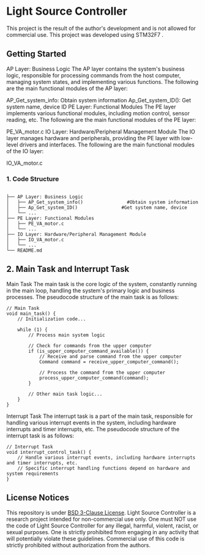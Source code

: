 # Light Source Controller
This project is the result of the author's development and is not allowed for commercial use.
This project was developed using STM32F7 .
## Getting Started
AP Layer: Business Logic
The AP layer contains the system's business logic, responsible for processing commands from the host computer, managing system states, and implementing various functions. The following are the main functional modules of the AP layer:

AP_Get_system_info: Obtain system information
Ap_Get_system_ID(): Get system name, device ID
PE Layer: Functional Modules
The PE layer implements various functional modules, including motion control, sensor reading, etc. The following are the main functional modules of the PE layer:

PE_VA_motor.c
IO Layer: Hardware/Peripheral Management Module
The IO layer manages hardware and peripherals, providing the PE layer with low-level drivers and interfaces. The following are the main functional modules of the IO layer:

IO_VA_motor.c

<span id='Code Structure'/>

### 1. Code Structure 

```

├── AP Layer: Business Logic
│   ├── AP_Get_system_info()                #Obtain system information  
│   ├── Ap_Get_system_ID()                #Get system name, device
│   └── ...
├── PE Layer: Functional Modules
│   ├── PE_VA_motor.c
│   └── ...
├── IO Layer: Hardware/Peripheral Management Module
│   ├── IO_VA_motor.c
│   └── ...
└── README.md
```

## 2. Main Task and Interrupt Task
Main Task
The main task is the core logic of the system, constantly running in the main loop, handling the system's primary logic and business processes. The pseudocode structure of the main task is as follows:
```
// Main Task
void main_task() {
    // Initialization code...

    while (1) {
        // Process main system logic

        // Check for commands from the upper computer
        if (is_upper_computer_command_available()) {
            // Receive and parse command from the upper computer
            Command command = receive_upper_computer_command();

            // Process the command from the upper computer
            process_upper_computer_command(command);
        }

        // Other main task logic...
    }
}

```
Interrupt Task
The interrupt task is a part of the main task, responsible for handling various interrupt events in the system, including hardware interrupts and timer interrupts, etc. The pseudocode structure of the interrupt task is as follows:

```
// Interrupt Task
void interrupt_control_task() {
    // Handle various interrupt events, including hardware interrupts and timer interrupts, etc.
    // Specific interrupt handling functions depend on hardware and system requirements
}

```

## License Notices
This repository is under [BSD 3-Clause License](LICENSE.txt).
Light Source Controller is a research project intended for non-commercial use only. 
One must NOT use the code of Light Source Controller for any illegal, harmful, violent, racist, or sexual purposes. 
One is strictly prohibited from engaging in any activity that will potentially violate these guidelines.
Commercial use of this code is strictly prohibited without authorization from the authors.
